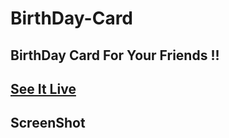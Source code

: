 # BirthDay-Card
## BirthDay Card For Your Friends !!

## <a href="http://www.lasidusenash.ga/BirthDay-Card"> See It Live </a>

## ScreenShot

